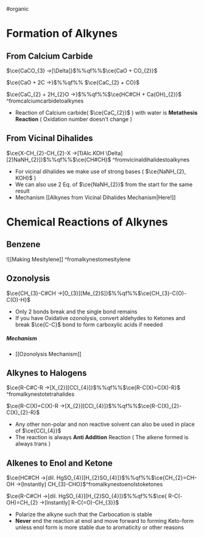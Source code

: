#organic
# Formation of Alkynes

## From Calcium Carbide

$\ce{CaCO_{3} ->[\Delta]}$%%qf%%$\ce{CaO + CO_{2}}$
<!--SR:!2025-02-14,3,250-->

$\ce{CaO + 2C ->}$%%qf%% $\ce{CaC_{2} + CO}$

$\ce{CaC_{2} + 2H_{2}O ->}$%%qf%%$\ce{HC#CH + Ca(OH)_{2}}$ ^fromcalciumcarbidetoalkynes

- Reaction of Calcium carbide( $\ce{CaC_{2}}$ ) with water is **Metathesis Reaction** ( Oxidation number doesn't change )

## From Vicinal Dihalides

$\ce{X-CH_{2}-CH_{2}-X ->[1)Alc.KOH \Delta][2)NaNH_{2}]}$%%qf%%$\ce{CH#CH}$ ^fromvicinaldihalidestoalkynes
- For vicinal dihalides we make use of strong bases ( $\ce{NaNH_{2}, KOH}$ ) 
- We can also use 2 Eq. of $\ce{NaNH_{2}}$ from the start for the same result
- Mechanism [[Alkynes from Vicinal Dihalides Mechanism|Here!]]


# Chemical Reactions of Alkynes

## Benzene
![[Making Mesitylene]] ^fromalkynestomesitylene


## Ozonolysis
$\ce{CH_{3}-C#CH ->[O_{3}][Me_{2}S]}$%%qf%%$\ce{CH_{3}-C(O)-C(O)-H}$
- Only 2 bonds break and the single bond remains
- If you have Oxidative ozonolysis, convert aldehydes to Ketones and break $\ce{C-C}$ bond to form carboxylic acids if needed

##### Mechanism
- [[Ozonolysis Mechanism]]

## Alkynes to Halogens

$\ce{R-C#C-R ->[X_{2}][CCl_{4}]}$%%qf%%$\ce{R-C(X)=C(X)-R}$ ^fromalkynestotetrahalides

$\ce{R-C(X)=C(X)-R ->[X_{2}][CCl_{4}]}$%%qf%%$\ce{R-C(X)_{2}-C(X)_{2}-R}$

- Any other non-polar and non reactive solvent can also be used in place of $\ce{CCl_{4}}$ 
- The reaction is always **Anti Addition** Reaction ( The alkene formed is always trans )

## Alkenes to Enol and Ketone

$\ce{HC#CH ->[dil. HgSO_{4}][H_{2}SO_{4}]}$%%qf%%$\ce{CH_{2}=CH-OH ->[Instantly] CH_{3}-CHO}$^fromalkynestoenolstoketones

$\ce{R-C#CH ->[dil. HgSO_{4}][H_{2}SO_{4}]}$%%qf%%$\ce{ R-C(-OH)=CH_{2} ->[Instantly] R-C(=O)-CH_{3}}$

- Polarize the alkyne such that the Carbocation is stable
- **Never** end the reaction at enol and move forward to forming Keto-form unless enol form is more stable due to aromaticity or other reasons